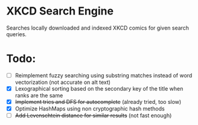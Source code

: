 # XKCD Search Engine
Searches locally downloaded and indexed XKCD comics for given search queries.

# Todo:
- [ ] Reimplement fuzzy searching using substring matches instead of word vectorization (not accurate on alt text)
- [x] Lexographical sorting based on the secondary key of the title when ranks are the same
- [x] ~~Implement tries and DFS for autocomplete~~ (already tried, too slow)
- [x] Optimize HashMaps using non cryptographic hash methods
- [ ] ~~Add Levenschtein distance for similar results~~ (not fast enough)
